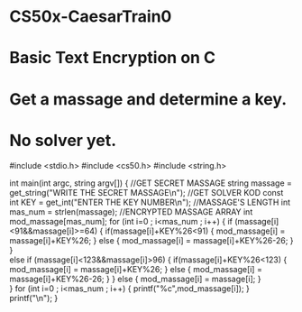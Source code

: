 # CS50x-CaesarTrain0
# Basic Text Encryption on C
# Get a massage and determine a key.
# No solver yet.



#include <stdio.h>
#include <cs50.h>
#include <string.h>

int main(int argc, string argv[])
{
    //GET SECRET MASSAGE
    string massage = get_string("WRITE THE SECRET MASSAGE\n");
    //GET SOLVER KOD
    const int KEY = get_int("ENTER THE KEY NUMBER\n");
    //MASSAGE'S LENGTH
    int mas_num = strlen(massage);
    //ENCRYPTED MASSAGE ARRAY
    int mod_massage[mas_num];
    for (int i=0 ; i<mas_num ; i++)
    {
        if (massage[i]<91&&massage[i]>=64)
        {
            if(massage[i]+KEY%26<91)
            { 
                mod_massage[i] = massage[i]+KEY%26;
            }
            else
            {
                mod_massage[i] = massage[i]+KEY%26-26;
            }
        }       
        else if (massage[i]<123&&massage[i]>96)
            {
                if(massage[i]+KEY%26<123)
                { 
                    mod_massage[i] = massage[i]+KEY%26;
                }
                else
                {
                    mod_massage[i] = massage[i]+KEY%26-26;
                }
            }
        else
        {
            mod_massage[i] = massage[i];
        }    
    }
    for (int i=0 ; i<mas_num ; i++)
    {
        printf("%c",mod_massage[i]);
    }
    printf("\n");
}

